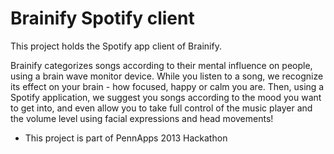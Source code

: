 Brainify Spotify client
=======================

This project holds the Spotify app client of Brainify.

Brainify categorizes songs according to their mental influence on people, using a brain wave monitor device. While you listen to a song, we recognize its effect on your brain - how focused, happy or calm you are. Then, using a Spotify application, we suggest you songs according to the mood you want to get into, and even allow you to take full control of the music player and the volume level using facial expressions and head movements!

* This project is part of PennApps 2013 Hackathon